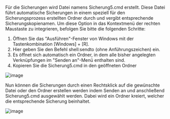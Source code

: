 Für die Sicherungen wird Datei namens Sicherung5.cmd erstellt. Diese Datei führt automatische Sicherungen in einem speziell für den Sicherungsprozess erstellten Ordner durch und vergibt entsprechende Sicherungskopienamen. 
Um diese Option in das Kontextmenü der rechten Maustaste zu integrieren, befolgen Sie bitte die folgenden Schritte:

  1. Öffnen Sie das "Ausführen"-Fenster von Windows mit der Tastenkombination [Windows] + [R].
  2. Hier geben Sie den Befehl shell:sendto (ohne Anführungszeichen) ein.
  3. Es öffnet sich automatisch ein Ordner, in dem alle bisher angelegten Verknüpfungen im "Senden an"-Menü enthalten sind.
  4. Kopieren Sie die Sicherung5.cmd in den geöffneten Ordner

![image](https://github.com/MykolaWauer/Backup_Script_for_Files_and_Folders/assets/51316424/583b3781-c51e-46e9-9563-0aaee14d7ad2)

Nun können die Sicherungen durch einen Rechtsklick auf die gewünschte Datei oder den Ordner erstellen werden indem Senden an und  anschließend Sicherung5.cmd ausgewählt werden. 
Dabei wird ein Ordner kreiert, welcher die entsprechende Sicherung beinhaltet.

![image](https://github.com/MykolaWauer/Backup_Script_for_Files_and_Folders/assets/51316424/88ccb501-90fe-489b-ba28-28b312309baa)
